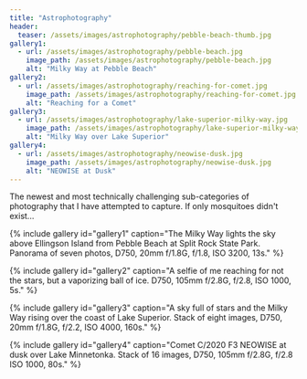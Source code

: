 ```yaml
---
title: "Astrophotography"
header:
  teaser: /assets/images/astrophotography/pebble-beach-thumb.jpg
gallery1:
  - url: /assets/images/astrophotography/pebble-beach.jpg
    image_path: /assets/images/astrophotography/pebble-beach.jpg
    alt: "Milky Way at Pebble Beach"
gallery2:
  - url: /assets/images/astrophotography/reaching-for-comet.jpg
    image_path: /assets/images/astrophotography/reaching-for-comet.jpg
    alt: "Reaching for a Comet"
gallery3:
  - url: /assets/images/astrophotography/lake-superior-milky-way.jpg
    image_path: /assets/images/astrophotography/lake-superior-milky-way.jpg
    alt: "Milky Way over Lake Superior"
gallery4:
  - url: /assets/images/astrophotography/neowise-dusk.jpg
    image_path: /assets/images/astrophotography/neowise-dusk.jpg
    alt: "NEOWISE at Dusk"
---
```


The newest and most technically challenging sub-categories of photography that I have attempted to capture. If only mosquitoes didn't exist...

{% include gallery id="gallery1" caption="The Milky Way lights the sky above Ellingson Island from Pebble Beach at Split Rock State Park. Panorama of seven photos, D750, 20mm f/1.8G, f/1.8, ISO 3200, 13s." %}

{% include gallery id="gallery2" caption="A selfie of me reaching for not the stars, but a vaporizing ball of ice. D750, 105mm f/2.8G, f/2.8, ISO 1000, 5s." %}

{% include gallery id="gallery3" caption="A sky full of stars and the Milky Way rising over the coast of Lake Superior. Stack of eight images, D750, 20mm f/1.8G, f/2.2, ISO 4000, 160s." %}

{% include gallery id="gallery4" caption="Comet C/2020 F3 NEOWISE at dusk over Lake Minnetonka. Stack of 16 images, D750, 105mm f/2.8G, f/2.8 ISO 1000, 80s." %}
